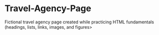 # Travel-Agency-Page
Fictional travel agency page created while practicing HTML fundamentals (headings, lists, links, images, and figures>
